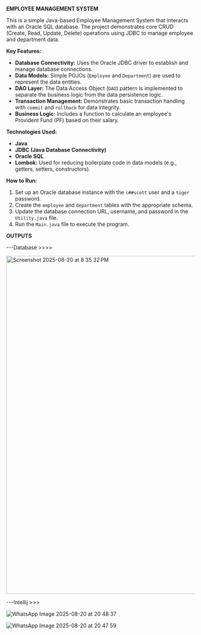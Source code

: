 **EMPLOYEE MANAGEMENT SYSTEM**

This is a simple Java-based Employee Management System that interacts with an Oracle SQL database. The project demonstrates core CRUD (Create, Read, Update, Delete) operations using JDBC to manage employee and department data.

**Key Features:**

* **Database Connectivity:** Uses the Oracle JDBC driver to establish and manage database connections.
* **Data Models:** Simple POJOs (`Employee` and `Department`) are used to represent the data entities.
* **DAO Layer:** The Data Access Object (`DAO`) pattern is implemented to separate the business logic from the data persistence logic.
* **Transaction Management:** Demonstrates basic transaction handling with `commit` and `rollback` for data integrity.
* **Business Logic:** Includes a function to calculate an employee's Provident Fund (PF) based on their salary.

**Technologies Used:**

* **Java**
* **JDBC (Java Database Connectivity)**
* **Oracle SQL**
* **Lombok:** Used for reducing boilerplate code in data models (e.g., getters, setters, constructors).

**How to Run:**

1.  Set up an Oracle database instance with the `c##scott` user and a `tiger` password.
2.  Create the `employee` and `department` tables with the appropriate schema.
3.  Update the database connection URL, username, and password in the `Utility.java` file.
4.  Run the `Main.java` file to execute the program.



**OUTPUTS**

---Database >>>>

<img width="1440" height="900" alt="Screenshot 2025-08-20 at 8 35 32 PM" src="https://github.com/user-attachments/assets/0e1ce632-02a4-423b-b211-2798bf654550" />





---Intellij >>>

![WhatsApp Image 2025-08-20 at 20 48 37](https://github.com/user-attachments/assets/b65e7239-cc41-4182-9c54-1fdc3fd3c2a5)

![WhatsApp Image 2025-08-20 at 20 47 59](https://github.com/user-attachments/assets/be241e2c-a13e-493f-bac5-e6a1f579478c)


